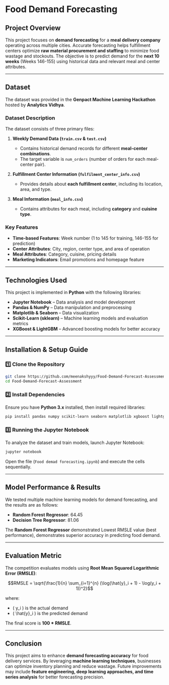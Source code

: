 # Food Demand Forecasting

## Project Overview
This project focuses on **demand forecasting** for a **meal delivery company** operating across multiple cities. Accurate forecasting helps fulfillment centers optimize **raw material procurement and staffing** to minimize food wastage and stockouts. The objective is to predict demand for the **next 10 weeks** (Weeks 146-155) using historical data and relevant meal and center attributes.

---

## Dataset
The dataset was provided in the **Genpact Machine Learning Hackathon** hosted by **Analytics Vidhya**.

### Dataset Description
The dataset consists of three primary files:

1. **Weekly Demand Data (`train.csv` & `test.csv`)**
   - Contains historical demand records for different **meal-center combinations**.
   - The target variable is `num_orders` (number of orders for each meal-center pair).

2. **Fulfillment Center Information (`fulfilment_center_info.csv`)**
   - Provides details about **each fulfillment center**, including its location, area, and type.

3. **Meal Information (`meal_info.csv`)**
   - Contains attributes for each meal, including **category** and **cuisine type**.

### Key Features
- **Time-based Features**: Week number (1 to 145 for training, 146-155 for prediction)
- **Center Attributes**: City, region, center type, and area of operation
- **Meal Attributes**: Category, cuisine, pricing details
- **Marketing Indicators**: Email promotions and homepage feature

---

## Technologies Used
This project is implemented in **Python** with the following libraries:

- **Jupyter Notebook** – Data analysis and model development
- **Pandas & NumPy** – Data manipulation and preprocessing
- **Matplotlib & Seaborn** – Data visualization
- **Scikit-Learn (sklearn)** – Machine learning models and evaluation metrics
- **XGBoost & LightGBM** – Advanced boosting models for better accuracy

---

## Installation & Setup Guide

### 1️⃣ Clone the Repository
```bash
git clone https://github.com/meenakshyyy/Food-Demand-Forecast-Assessment.git
cd Food-Demand-Forecast-Assessment
```

### 2️⃣ Install Dependencies
Ensure you have **Python 3.x** installed, then install required libraries:
```bash
pip install pandas numpy scikit-learn seaborn matplotlib xgboost lightgbm
```

### 3️⃣ Running the Jupyter Notebook
To analyze the dataset and train models, launch Jupyter Notebook:
```bash
jupyter notebook
```
Open the file (`Food demad forecasting.ipynb`) and execute the cells sequentially.

---

## Model Performance & Results
We tested multiple machine learning models for demand forecasting, and the results are as follows:

- **Random Forest Regressor**: 64.45
- **Decision Tree Regressor**: 81.06

The **Random Forest Regressor** demonstrated Lowest RMSLE value (best performance), demonstrates superior accuracy in predicting food demand.

---

## Evaluation Metric
The competition evaluates models using **Root Mean Squared Logarithmic Error (RMSLE)**:
```math
RMSLE = \sqrt{\frac{1}{n} \sum_{i=1}^{n} (\log(\hat{y}_i + 1) - \log(y_i + 1))^2}
```
where:
- \( y_i \) is the actual demand
- \( \hat{y}_i \) is the predicted demand

The final score is **100 * RMSLE**.

---

## Conclusion
This project aims to enhance **demand forecasting accuracy** for food delivery services. By leveraging **machine learning techniques**, businesses can optimize inventory planning and reduce wastage. Future improvements may include **feature engineering, deep learning approaches, and time series analysis** for better forecasting precision.
